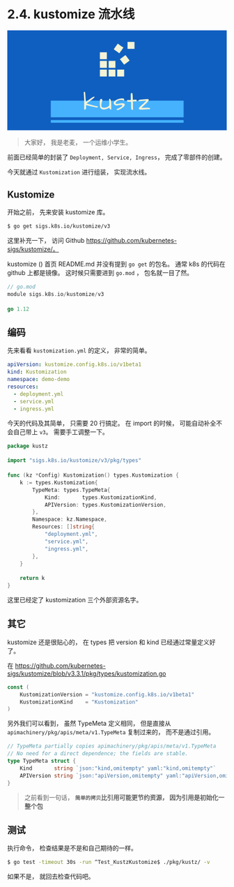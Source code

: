 # 2.4. kustomize 流水线

![logo](/docs/static/logo/kustz.jpg)

> 大家好， 我是老麦， 一个运维小学生。

前面已经简单的封装了 `Deployment, Service, Ingress`， 完成了零部件的创建。

今天就通过 `Kustomization` 进行组装， 实现流水线。

## Kustomize 

开始之前， 先来安装 kustomize 库。


```bash
$ go get sigs.k8s.io/kustomize/v3
```

这里补充一下， 访问 Github https://github.com/kubernetes-sigs/kustomize/。

kustomize () 首页 README.md 并没有提到 `go get` 的包名。 通常 k8s 的代码在 github 上都是镜像。 这时候只需要进到 `go.mod` ， 包名就一目了然。

```go
// go.mod
module sigs.k8s.io/kustomize/v3

go 1.12
```

## 编码

先来看看 `kustomization.yml` 的定义， 非常的简单。

```yaml
apiVersion: kustomize.config.k8s.io/v1beta1
kind: Kustomization
namespace: demo-demo
resources:
  - deployment.yml
  - service.yml
  - ingress.yml
```


今天的代码及其简单， 只需要 20 行搞定。
在 import 的时候， 可能自动补全不会自己带上 `v3`。 需要手工调整一下。

```go
package kustz

import "sigs.k8s.io/kustomize/v3/pkg/types"

func (kz *Config) Kustomization() types.Kustomization {
	k := types.Kustomization{
		TypeMeta: types.TypeMeta{
			Kind:       types.KustomizationKind,
			APIVersion: types.KustomizationVersion,
		},
		Namespace: kz.Namespace,
		Resources: []string{
			"deployment.yml",
			"service.yml",
			"ingress.yml",
		},
	}

	return k
}
```

这里已经定了 kustomization 三个外部资源名字。


## 其它

kustomize 还是很贴心的， 在 types 把 version 和 kind 已经通过常量定义好了。

在 https://github.com/kubernetes-sigs/kustomize/blob/v3.3.1/pkg/types/kustomization.go 

```go
const (
	KustomizationVersion = "kustomize.config.k8s.io/v1beta1"
	KustomizationKind    = "Kustomization"
)
```

另外我们可以看到， 虽然 TypeMeta 定义相同， 但是直接从 ` apimachinery/pkg/apis/meta/v1.TypeMeta` 复制过来的， 而不是通过引用。

```go
// TypeMeta partially copies apimachinery/pkg/apis/meta/v1.TypeMeta
// No need for a direct dependence; the fields are stable.
type TypeMeta struct {
	Kind       string `json:"kind,omitempty" yaml:"kind,omitempty"`
	APIVersion string `json:"apiVersion,omitempty" yaml:"apiVersion,omitempty"`
}
```

> 之前看到一句话， **`简单的拷贝`比引用可能更节约资源， 因为引用是初始化一整个包**

## 测试

执行命令， 检查结果是不是和自己期待的一样。

```bash
$ go test -timeout 30s -run ^Test_KustzKustomize$ ./pkg/kustz/ -v
```

如果不是， 就回去检查代码吧。

